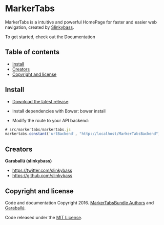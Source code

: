 # MarkerTabs

MarkerTabs is a intuitive and powerful HomePage for faster and easier web navigation, created by [Slinkybass](http://www.garaballu.com).

To get started, check out the Documentation

## Table of contents

- [Install](#install)
- [Creators](#creators)
- [Copyright and license](#copyright-and-license)

## Install

* [Download the latest release](https://github.com/slinkybass/MarkerTabs/archive/master.zip).

* Install dependencies with Bower: bower install

* Modify the route to your API backend:

```js
# src/markertabs/markertabs.js
markertabs.constant('urlBackend', "http://localhost/MarkerTabsBackend");
```

## Creators

**Garaballú (slinkybass)**

- <https://twitter.com/slinkybass>
- <https://github.com/slinkybass>


## Copyright and license

Code and documentation Copyright 2016. [MarkerTabsBundle Authors](https://github.com/slinkybass/MarkerTabsBundle/graphs/contributors) and [Garaballú](http://www.garaballu.com).

Code released under the [MIT License](https://github.com/slinkybass/MarkerTabsBundle/blob/master/LICENSE).